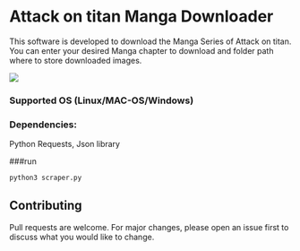 # Attack on titan Manga Downloader

This software is developed to download the Manga Series of Attack on titan.
You can enter your desired Manga chapter to download and folder path where to store downloaded images.


![ ](https://github.com/SpookyPinkyTux/Attack-on-titan-scraper/blob/master/img/attack-titan-icon.jpg?raw=true)

### Supported OS (Linux/MAC-OS/Windows)

### Dependencies:
Python Requests, Json library

###run
```bash
python3 scraper.py
```

## Contributing
Pull requests are welcome. For major changes, please open an issue first to discuss what you would like to change.